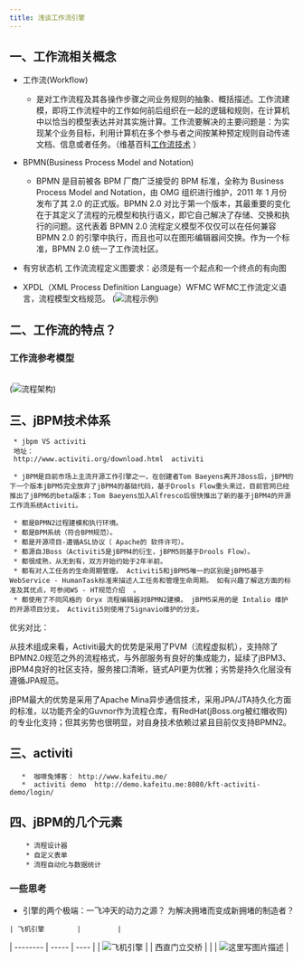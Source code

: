 ```yaml
---
title: 浅谈工作流引擎
---
```

## 一、工作流相关概念
  * 工作流(Workflow)
      *   是对工作流程及其各操作步骤之间业务规则的抽象、概括描述。工作流建模，即将工作流程中的工作如何前后组织在一起的逻辑和规则，在计算机中以恰当的模型表达并对其实施计算。工作流要解决的主要问题是：为实现某个业务目标，利用计算机在多个参与者之间按某种预定规则自动传递文档、信息或者任务。（维基百科[工作流技术](https://zh.wikipedia.org/wiki/工作流技术) ）

  * BPMN(Business Process Model and Notation)
    *    BPMN 是目前被各 BPM 厂商广泛接受的 BPM 标准，全称为 Business Process Model and Notation，由 OMG 组织进行维护，2011 年 1 月份发布了其 2.0 的正式版。BPMN 2.0 对比于第一个版本，其最重要的变化在于其定义了流程的元模型和执行语义，即它自己解决了存储、交换和执行的问题。这代表着 BPMN 2.0 流程定义模型不仅仅可以在任何兼容 BPMN 2.0 的引擎中执行，而且也可以在图形编辑器间交换。作为一个标准，BPMN 2.0 统一了工作流社区。
  * 有穷状态机
  	工作流流程定义图要求：必须是有一个起点和一个终点的有向图
  	
  * XPDL（XML Process Definition Language）WFMC 
  WFMC工作流定义语言，流程模型文档规范。
  (![流程示例](http://img.blog.csdn.net/20151228065630522))
  
## 二、工作流的特点？

### 工作流参考模型
<br/>(![流程架构](http://img.blog.csdn.net/20151228065316082))

## 三、jBPM技术体系

     * jbpm VS activiti
     地址：
     http://www.activiti.org/download.html  activiti

     * jBPM是目前市场上主流开源工作引擎之一，在创建者Tom Baeyens离开JBoss后，jBPM的下一个版本jBPM5完全放弃了jBPM4的基础代码，基于Drools Flow重头来过，目前官网已经推出了jBPM6的beta版本；Tom Baeyens加入Alfresco后很快推出了新的基于jBPM4的开源工作流系统Activiti。

     * 都是BPMN2过程建模和执行环境。
     * 都是BPM系统（符合BPM规范）。
     * 都是开源项目-遵循ASL协议（ Apache的 软件许可）。
     * 都源自JBoss（Activiti5是jBPM4的衍生，jBPM5则基于Drools Flow）。
     * 都很成熟，从无到有，双方开始约始于2年半前。
     * 都有对人工任务的生命周期管理。 Activiti5和jBPM5唯一的区别是jBPM5基于WebService - HumanTask标准来描述人工任务和管理生命周期。 如有兴趣了解这方面的标准及其优点，可参阅WS - HT规范介绍  。
     * 都使用了不同风格的 Oryx 流程编辑器对BPMN2建模。 jBPM5采用的是 Intalio 维护的开源项目分支。 Activiti5则使用了Signavio维护的分支。


优劣对比：

从技术组成来看，Activiti最大的优势是采用了PVM（流程虚拟机），支持除了BPMN2.0规范之外的流程格式，与外部服务有良好的集成能力，延续了jBPM3、jBPM4良好的社区支持，服务接口清晰，链式API更为优雅；劣势是持久化层没有遵循JPA规范。

jBPM最大的优势是采用了Apache Mina异步通信技术，采用JPA/JTA持久化方面的标准，以功能齐全的Guvnor作为流程仓库，有RedHat(jBoss.org被红帽收购)的专业化支持；但其劣势也很明显，对自身技术依赖过紧且目前仅支持BPMN2。

## 三、activiti
       *  咖啡兔博客： http://www.kafeitu.me/
       *  activiti demo  http://demo.kafeitu.me:8080/kft-activiti-demo/login/

## 四、jBPM的几个元素
        * 流程设计器
        * 自定义表单
        * 流程自动化与数据统计
   

###  一些思考
  *  引擎的两个极端：一飞冲天的动力之源？  为解决拥堵而变成新拥堵的制造者？
   
    | 飞机引擎        |         | 
   | --------   | -----       | ----       |
   |  ![飞机引擎](http://img.blog.csdn.net/20151228065159929) | 
    | 西直门立交桥        |         |
   | ![这里写图片描述](http://img.blog.csdn.net/20151228065548780)  |  

